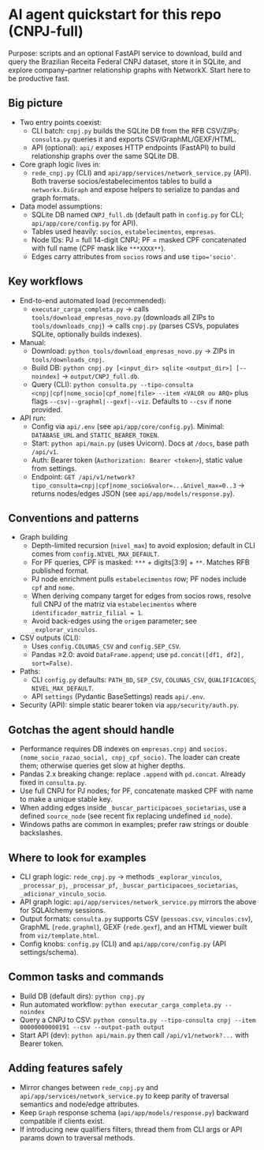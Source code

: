 # AI agent quickstart for this repo (CNPJ-full)

Purpose: scripts and an optional FastAPI service to download, build and query the Brazilian Receita Federal CNPJ dataset, store it in SQLite, and explore company–partner relationship graphs with NetworkX. Start here to be productive fast.

## Big picture
- Two entry points coexist:
  - CLI batch: `cnpj.py` builds the SQLite DB from the RFB CSV/ZIPs; `consulta.py` queries it and exports CSV/GraphML/GEXF/HTML.
  - API (optional): `api/` exposes HTTP endpoints (FastAPI) to build relationship graphs over the same SQLite DB.
- Core graph logic lives in:
  - `rede_cnpj.py` (CLI) and `api/app/services/network_service.py` (API). Both traverse socios/estabelecimentos tables to build a `networkx.DiGraph` and expose helpers to serialize to pandas and graph formats.
- Data model assumptions:
  - SQLite DB named `CNPJ_full.db` (default path in `config.py` for CLI; `api/app/core/config.py` for API).
  - Tables used heavily: `socios`, `estabelecimentos`, `empresas`.
  - Node IDs: PJ = full 14-digit CNPJ; PF = masked CPF concatenated with full name (CPF mask like `***XXXX**`).
  - Edges carry attributes from `socios` rows and use `tipo='socio'`.

## Key workflows
- End-to-end automated load (recommended):
  - `executar_carga_completa.py` → calls `tools/download_empresas_novo.py` (downloads all ZIPs to `tools/downloads_cnpj`) → calls `cnpj.py` (parses CSVs, populates SQLite, optionally builds indexes).
- Manual:
  - Download: `python tools/download_empresas_novo.py` → ZIPs in `tools/downloads_cnpj`.
  - Build DB: `python cnpj.py [<input_dir> sqlite <output_dir>] [--noindex]` → `output/CNPJ_full.db`.
  - Query (CLI): `python consulta.py --tipo-consulta <cnpj|cpf|nome_socio|cpf_nome|file> --item <VALOR ou ARQ>` plus flags `--csv|--graphml|--gexf|--viz`. Defaults to `--csv` if none provided.
- API run:
  - Config via `api/.env` (see `api/app/core/config.py`). Minimal: `DATABASE_URL` and `STATIC_BEARER_TOKEN`.
  - Start: `python api/main.py` (uses Uvicorn). Docs at `/docs`, base path `/api/v1`.
  - Auth: Bearer token (`Authorization: Bearer <token>`), static value from settings.
  - Endpoint: `GET /api/v1/network?tipo_consulta=cnpj|cpf|nome_socio&valor=...&nivel_max=0..3` → returns nodes/edges JSON (see `api/app/models/response.py`).

## Conventions and patterns
- Graph building
  - Depth-limited recursion (`nivel_max`) to avoid explosion; default in CLI comes from `config.NIVEL_MAX_DEFAULT`.
  - For PF queries, CPF is masked: `***` + digits[3:9] + `**`. Matches RFB published format.
  - PJ node enrichment pulls `estabelecimentos` row; PF nodes include `cpf` and `nome`.
  - When deriving company target for edges from socios rows, resolve full CNPJ of the matriz via `estabelecimentos` where `identificador_matriz_filial = 1`.
  - Avoid back-edges using the `origem` parameter; see `_explorar_vinculos`.
- CSV outputs (CLI):
  - Uses `config.COLUNAS_CSV` and `config.SEP_CSV`.
  - Pandas ≥2.0: avoid `DataFrame.append`; use `pd.concat([df1, df2], sort=False)`.
- Paths:
  - CLI `config.py` defaults: `PATH_BD`, `SEP_CSV`, `COLUNAS_CSV`, `QUALIFICACOES`, `NIVEL_MAX_DEFAULT`.
  - API `settings` (Pydantic BaseSettings) reads `api/.env`.
- Security (API): simple static bearer token via `app/security/auth.py`.

## Gotchas the agent should handle
- Performance requires DB indexes on `empresas.cnpj` and `socios.(nome_socio_razao_social, cnpj_cpf_socio)`. The loader can create them; otherwise queries get slow at higher depths.
- Pandas 2.x breaking change: replace `.append` with `pd.concat`. Already fixed in `consulta.py`.
- Use full CNPJ for PJ nodes; for PF, concatenate masked CPF with name to make a unique stable key.
- When adding edges inside `_buscar_participacoes_societarias`, use a defined `source_node` (see recent fix replacing undefined `id_node`).
- Windows paths are common in examples; prefer raw strings or double backslashes.

## Where to look for examples
- CLI graph logic: `rede_cnpj.py` → methods `_explorar_vinculos`, `_processar_pj`, `_processar_pf`, `_buscar_participacoes_societarias`, `_adicionar_vinculo_socio`.
- API graph logic: `api/app/services/network_service.py` mirrors the above for SQLAlchemy sessions.
- Output formats: `consulta.py` supports CSV (`pessoas.csv`, `vinculos.csv`), GraphML (`rede.graphml`), GEXF (`rede.gexf`), and an HTML viewer built from `viz/template.html`.
- Config knobs: `config.py` (CLI) and `api/app/core/config.py` (API settings/schema).

## Common tasks and commands
- Build DB (default dirs): `python cnpj.py`
- Run automated workflow: `python executar_carga_completa.py --noindex`
- Query a CNPJ to CSV: `python consulta.py --tipo-consulta cnpj --item 00000000000191 --csv --output-path output`
- Start API (dev): `python api/main.py` then call `/api/v1/network?...` with Bearer token.

## Adding features safely
- Mirror changes between `rede_cnpj.py` and `api/app/services/network_service.py` to keep parity of traversal semantics and node/edge attributes.
- Keep `Graph` response schema (`api/app/models/response.py`) backward compatible if clients exist.
- If introducing new qualifiers filters, thread them from CLI args or API params down to traversal methods.

